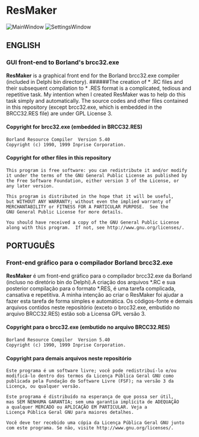 # ResMaker
![MainWindow](http://i.imgur.com/h3cdwwA.png)
![SettingsWindow](http://i.imgur.com/hxKG4CP.png)
## ENGLISH
### GUI front-end to Borland's brcc32.exe

**ResMaker** is a graphical front end for the Borland brcc32.exe compiler (included in Delphi bin directory). 
######The creation of * .RC files and their subsequent compilation to * .RES format is a complicated, tedious and repetitive task.
My intention when I created ResMaker was to help do this task simply and automatically.
The source codes and other files contained in this repository (except brcc32.exe, which is embedded in the BRCC32.RES file) are under GPL License 3.

#### Copyright for brcc32.exe (embedded in BRCC32.RES)
    Borland Resource Compiler  Version 5.40
    Copyright (c) 1990, 1999 Inprise Corporation.
    
#### Copyright  for other files in this repository
    
    This program is free software: you can redistribute it and/or modify
    it under the terms of the GNU General Public License as published by
    the Free Software Foundation, either version 3 of the License, or
    any later version.

    This program is distributed in the hope that it will be useful,
    but WITHOUT ANY WARRANTY; without even the implied warranty of
    MERCHANTABILITY or FITNESS FOR A PARTICULAR PURPOSE.  See the
    GNU General Public License for more details.

    You should have received a copy of the GNU General Public License
    along with this program.  If not, see http://www.gnu.org/licenses/.
    
## PORTUGUÊS
### Front-end gráfico para o compilador Borland brcc32.exe    
    
**ResMaker** é um front-end gráfico para o compilador brcc32.exe da Borland (incluso no diretório bin do Delphi).A criação dos arquivos *.RC e sua posterior compilação para o formato *.RES, é uma tarefa complicada, cansativa e repetitiva. A minha intenção ao criar o ResMaker foi ajudar a fazer esta tarefa de forma simples e automática. Os códigos-fonte e demais arquivos contidos neste repositório (exceto o brcc32.exe, embutido no arquivo BRCC32.RES) estão sob a Licensa GPL versão 3. 
    

#### Copyright para o brcc32.exe (embutido no arquivo BRCC32.RES)
    Borland Resource Compiler  Version 5.40
    Copyright (c) 1990, 1999 Inprise Corporation.
    
#### Copyright para demais arquivos neste repositório
    Este programa é um software livre; você pode redistribuí-lo e/ou 
    modificá-lo dentro dos termos da Licença Pública Geral GNU como 
    publicada pela Fundação do Software Livre (FSF); na versão 3 da 
    Licença, ou qualquer versão.

    Este programa é distribuído na esperança de que possa ser útil, 
    mas SEM NENHUMA GARANTIA; sem uma garantia implícita de ADEQUAÇÃO
    a qualquer MERCADO ou APLICAÇÃO EM PARTICULAR. Veja a
    Licença Pública Geral GNU para maiores detalhes.

    Você deve ter recebido uma cópia da Licença Pública Geral GNU junto
    com este programa. Se não, visite http://www.gnu.org/licenses/.
